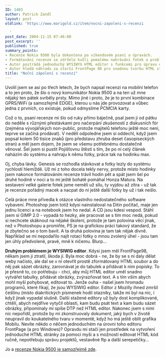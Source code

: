 ```yaml
---
ID: 1403
author: Patrick Zandl
layout: post
oldlink: 'https://www.marigold.cz/item/nocni-zapoleni-s-recenzi

  '
post_date: 2004-11-15 07:46:00
post_excerpt: ''
published: true
summary_points:
- Recenze Nokia 9500 byla dokončena po víkendovém psaní a úpravách.
- Formátování recenze se zdrželo kvůli pomalému nahrávání fotek a problémům se softwarem.
- Autor postrádá jednoduchý WYSIWYG HTML editor s funkcemi pro úpravu obrázků a tabulek.
- Autor hledá náhradu za starší FrontPage 98 pro snadnou tvorbu HTML stránek.
title: "Noční zápolení s recenzí"
---
```


<p>
Uvolil jsem se asi po třech letech, že bych napsal recenzi na mobilní telefon a to jen proto, že šlo o nový komunikátor Nokia 9500 a na ten už mne nějaký ten pátek svrběly prsty. Mimo jiné i proto, že je to první kombinace GPRS/WiFi (a samozřejmě EDGE), kterou u nás jde provozovat a vůbec jedna z prvních, co existuje, pokud odmyslíme PCMCIA karty. </p>

<p>
Což o to, psaní recenze mi šlo od ruky přímo báječně, psal jsem ji od pátku do neděle s různými přestávkami pro načerpání zkušeností z diskusních fór (zejména vývojářských non-public, protože majitelů telefonu ještě moc není, teprve se začíná prodávat). V neděli odpoledne jsem si oddechl, když jsem popsal kolem 50 tisíce znaků (pro představu zhruba deset časopiseckých stran) a měl jsem dojem, že jsem se všemu potřebnému dostatečně věnoval. Šel jsem si pustit Pojišťovnu štěstí s tím, že po ní celý článek naházím do systému a nahraju k němu fotky, práce tak na hodinku max. </p>

<p>
Oj, chyba lávky. Genesis se rozhodla stávkovat a fotky lezly do systému rychlostí hlemíždě. Už mi z toho docela tekly nervy, protože místo hodinky jsem nakonce formátováním recenze trávil hodin pět a spát jsem šel po druhé hodině v noci a to mi ještě bohatě pomáhal Honza Matura. Na sestavení velké galerie fotek jsme neměli už sílu, ty vyjdou až zítra - už tak je recenze pořádný macek a nacpat do ní ještě další fotky by už i tak nešlo. </p>

<p>
Celá práce mne přivedla k otázce vlastního nedostatečného software vybavení. Photoshop jsem totiž kdysi nainstaloval na Ditin počítač, maje jen jednu licenci a na notebook jsem ho nedal. A CD jsou kdesi vespod. Stáhl jsem si GIMP 2.0 - vypadá to hezky, ale pracovat se s tím moc nedá, pokud si nechcete skáknout na nějaké školení, protože je tam polovina věcí jinak, než v Photoshopu a promiňte, PS je na grafickou práci takový standard, že je zbytečno se o tom bavit. A ta druhá polovina je tam tak nějak divně. Například se mi nepodařilo najít rotaci fotky o mnou zvolený úhel - jsou tam jen úhly předvolené, pravé, mně k ničemu. Blurp&#8230;</p>

<p>
<b>Druhým problémem je WYSIWIG editor</b>. Kdysi jsem měl FrontPage98, někam jsem ji ztratil, škoda jí. Byla moc dobrá - ne, že by se s ní daly dělat weby načisto, ale dal se v ní otevřít prostě zformátovaný HTML soubor a do něj pak sázet obrázky, zarovnávat je do tabulek a přidávat k nim popisky. To je přesně to, co potřebuju - chci, aby můj HTML editor uměl snadno vytvářet tabulky, přidávat obrázky, zvýrazňovat text. A s tím vším abych mohl myší pohybovat, editovat to. Jenže ouha - našel jsem hromadu programů, které říkají, že jsou WYSIWIG editor. Editor z Mozilly ihned zmršil češtinu (místo diakritických písmenek hodil otazníky, takže mi byl na nic, i když jinak vypadal slušně. Další stažené editory už byly dost komplikované, chtěli, abych nejdříve vytyčil oblasti, kam budu psát text a kam budu sázet obrázky, připomínaly mi spíše DTP než HTML editor. Nakonec jsem s nimi nic nepořídil, protože by mi zkonstruovaly dokument, jaký bych v životě neupravil do koukatelného tvaru v momentě, když ho má ještě oblít grafika Mobilu. Nevíte někdo o něčem jednoduchém na úrovni toho editoru FrontPage (a pro Windows)? Opravdu mi stačí jen prostředek na vytvoření jednoduché HTML stránky za pomoci myši a s možností editovat HTML kód ručně, nepotřebuju správu projektů, vestavěné ftp a další serepetičky&#8230;</p>

<p>
Jo a <a href="http://mobil.idnes.cz/mobilni_komunikace/mobilni_telefony/abecedni_prehled_mt/nokia/nokia9500041115.html">recenze Nokia 9500 je samozřejmě zde</a>.
</p>